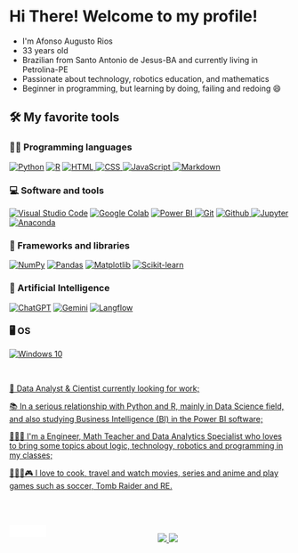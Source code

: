 # Hi There! Welcome to my profile!

- I'm Afonso Augusto Rios
- 33 years old
- Brazilian from Santo Antonio de Jesus-BA and currently living in Petrolina-PE
- Passionate about technology, robotics education, and mathematics
- Beginner in programming, but learning by doing, failing and redoing 😄

<!-- Some badges are from https://github.com/Ileriayo/markdown-badges and https://github.com/DenverCoder1 -->

## 🛠️ My favorite tools

### 👨‍💻 Programming languages

<p>
   <a href="#"><img alt="Python" src="https://img.shields.io/badge/Python%20-%2314354C.svg?logo=python&logoColor=white"></a>
   <a href="#"><img alt="R" src="https://img.shields.io/badge/R-%23276DC3.svg?logo=r&logoColor=white"></a>
   <a href="#"><img alt="HTML" src="https://img.shields.io/badge/-HTML-05122A?style=flat&logo=HTML5">
   <a href="#"><img alt="CSS" src="https://img.shields.io/badge/-CSS-05122A?style=flat&logo=CSS3&logoColor=1572B6">
   <a href="#"><img alt="JavaScript" src="https://img.shields.io/badge/-JavaScript-05122A?style=flat&logo=javascript">
   <a href="#"><img alt="Markdown" src="https://img.shields.io/badge/Markdown-%23000000.svg?logo=markdown&logoColor=white"></a>   
</p>

### 💻 Software and tools

<p>
   <a href="#"><img alt="Visual Studio Code" src="https://img.shields.io/badge/Visual%20Studio%20Code-0078d7.svg?logo=visual-studio-code&logoColor=white"></a>
   <a href="#"><img alt="Google Colab" src="https://img.shields.io/badge/Google%20Colab-F9AB00?logo=googlecolab&logoColor=fff"></a>
   <a href="#"><img alt="Power BI" src="https://custom-icon-badges.demolab.com/badge/Power%20BI-F1C912?logo=power-bi&logoColor=fff">
   <a href="#"><img alt="Git" src="https://img.shields.io/badge/Git%20-%23F05033.svg?logo=git&logoColor=white"></a>
   <a href="#"><img alt="Github" src="https://img.shields.io/badge/-GitHub-05122A?style=flat&logo=github">
   <a href="#"><img alt="Jupyter" src="https://img.shields.io/badge/Jupyter%20-%23F37626.svg?logo=Jupyter&logoColor=white"></a>
   <a href="#"><img alt="Anaconda" src="https://img.shields.io/badge/Anaconda-44A833?logo=anaconda&logoColor=fff"></a>       
</p>

### 🧰 Frameworks and libraries

<p>
    <a href="#"><img alt="NumPy" src="https://img.shields.io/badge/Numpy%20-%23013243.svg?logo=numpy&logoColor=white"></a>
    <a href="#"><img alt="Pandas" src="https://img.shields.io/badge/Pandas%20-%23150458.svg?logo=pandas&logoColor=white"></a>
    <a href="#"><img alt="Matplotlib" src="https://custom-icon-badges.demolab.com/badge/Matplotlib-71D291?logo=matplotlib&logoColor=fff"></a>   
    <a href="#"><img alt="Scikit-learn" src="https://img.shields.io/badge/-scikit--learn-%23F7931E?logo=scikit-learn&logoColor=white"></a>
</p>

### 🤖 Artificial Intelligence

<p>
    <a href="#"><img alt="ChatGPT" src="https://img.shields.io/badge/ChatGPT-74aa9c?logo=openai&logoColor=white"></a>
    <a href="#"><img alt="Gemini" src="https://img.shields.io/badge/Google%20Gemini-886FBF?logo=googlegemini&logoColor=fff"></a>   
    <a href="#"><img alt="Langflow" src="https://img.shields.io/badge/langflow-000000?style=for-the-badge&logo=langflow&logoColor=white"></a>
</p>

### 🖥 OS

<p>
    <a href="#"><img alt="Windows 10" src="https://img.shields.io/badge/Windows-0078D6?style=for-the-badge&logo=windows&logoColor=white" />
</p>

</br>
<div display="inline-block">
 <p align="left">🤿 Data Analyst & Cientist currently looking for work;</p>
 <p align="left">📚 In a serious relationship with Python and R, mainly in Data Science field, and also studying Business Intelligence (BI) in the Power BI software;</p>
 <p align="left">👨🏽‍🏫 I'm a Engineer, Math Teacher and Data Analytics Specialist who loves to bring some topics about logic, technology, robotics and programming in my classes;</p>
 <p align="left">👨🏽‍🍳🎮 I love to cook, travel and watch movies, series and anime and play games such as soccer, Tomb Raider and RE.</p>
</div>

</br>
 
</br>

<a href="https://www.instagram.com/afonsosr2" target="_blank"><img align="left" alt="Instagram" width="22px" src="https://github.com/Aakarsh-B/trying-repos/blob/master/insta.svg" />
<a href="https://twitter.com/afonsorios" target="_blank"><img align="left" alt="Twitter" width="22px" src="https://github.com/Aakarsh-B/trying-repos/blob/master/twitter.svg" />
<a href="https://www.linkedin.com/in/afonsosr2" target="_blank"><img align="left" alt="LinkedIn" width="22px" src="https://github.com/Aakarsh-B/trying-repos/blob/master/linkedin.svg" />

##
<p align="center">
<a href="https://github.com/afonsosr2"><img height="180em" src="https://github-readme-stats-eight-theta.vercel.app/api?username=afonsosr2&show_icons=true&theme=algolia&include_all_commits=true&count_private=true"/>
<img height="180em" src="https://github-readme-stats-eight-theta.vercel.app/api/top-langs/?username=afonsosr2&layout=compact&langs_count=8&theme=algolia"/>
</a>
</p>

